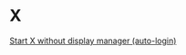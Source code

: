X
=

[Start X without display manager (auto-login)](https://github.com/enckse/howdoi/blob/master/software/X/start-autologin.md)
